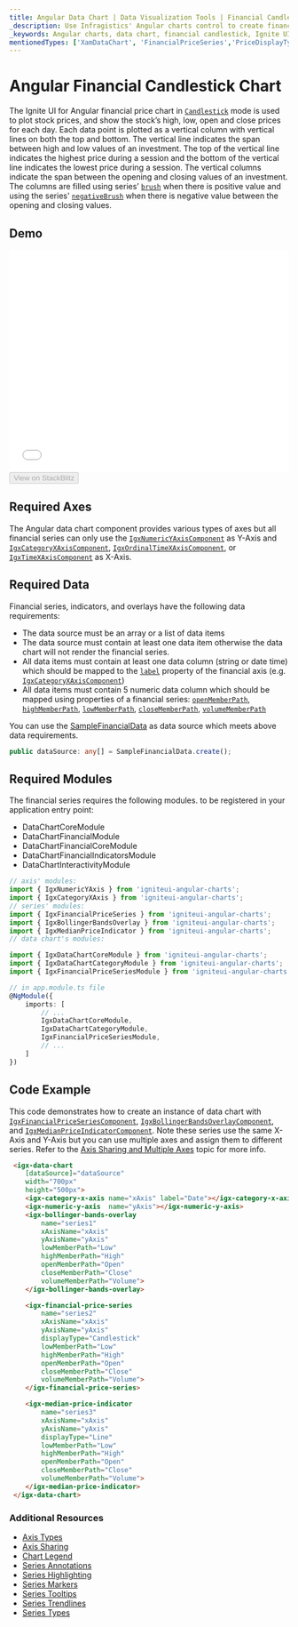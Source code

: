 ```yaml
---
title: Angular Data Chart | Data Visualization Tools | Financial Candle | Infragistics
_description: Use Infragistics' Angular charts control to create financial candlestick charts. Learn about our Ignite UI for Angular graph types!
_keywords: Angular charts, data chart, financial candlestick, Ignite UI for Angular, Infragistics
mentionedTypes: ['XamDataChart', 'FinancialPriceSeries','PriceDisplayType','CategoryXAxis']
---
```


# Angular Financial Candlestick Chart

The Ignite UI for Angular financial price chart in [`Candlestick`]({environment:dvapibaseurl}/products/ignite-ui-angular/api/docs/typescript/latest/enums/pricedisplaytype.html#candlestick) mode is used to plot stock prices, and show the stock’s high, low, open and close prices for each day. Each data point is plotted as a vertical column with vertical lines on both the top and bottom. The vertical line indicates the span between high and low values of an investment. The top of the vertical line indicates the highest price during a session and the bottom of the vertical line indicates the lowest price during a session. The vertical columns indicate the span between the opening and closing values of an investment. The columns are filled using series’ [`brush`]({environment:dvapibaseurl}/products/ignite-ui-angular/api/docs/typescript/latest/classes/igxseriescomponent.html#brush) when there is positive value and using the series' [`negativeBrush`]({environment:dvapibaseurl}/products/ignite-ui-angular/api/docs/typescript/latest/classes/igxfinancialseriescomponent.html#negativebrush) when there is negative value between the opening and closing values.

## Demo

<div class="sample-container loading" style="height: 400px">
    <iframe id="data-chart-type-financial-candlestick-series-iframe" src='{environment:dvDemosBaseUrl}/charts/data-chart-type-financial-candlestick-series' width="100%" height="100%" seamless frameBorder="0" onload="onXPlatSampleIframeContentLoaded(this);"></iframe>
</div>
<div>
    <button data-localize="stackblitz" disabled class="stackblitz-btn" data-iframe-id="data-chart-type-financial-candlestick-series-iframe" data-demos-base-url="{environment:dvDemosBaseUrl}">View on StackBlitz
    </button>


</div>

<div class="divider--half"></div>

## Required Axes

The Angular data chart component provides various types of axes but all financial series can only use the [`IgxNumericYAxisComponent`]({environment:dvapibaseurl}/products/ignite-ui-angular/api/docs/typescript/latest/classes/igxnumericyaxiscomponent.html) as Y-Axis and [`IgxCategoryXAxisComponent`]({environment:dvapibaseurl}/products/ignite-ui-angular/api/docs/typescript/latest/classes/igxcategoryxaxiscomponent.html), [`IgxOrdinalTimeXAxisComponent`]({environment:dvapibaseurl}/products/ignite-ui-angular/api/docs/typescript/latest/classes/igxordinaltimexaxiscomponent.html), or [`IgxTimeXAxisComponent`]({environment:dvapibaseurl}/products/ignite-ui-angular/api/docs/typescript/latest/classes/igxtimexaxiscomponent.html) as X-Axis.

## Required Data

Financial series, indicators, and overlays have the following data requirements:

-   The data source must be an array or a list of data items
-   The data source must contain at least one data item otherwise the data chart will not render the financial series.
-   All data items must contain at least one data column (string or date time) which should be mapped to the [`label`]({environment:dvapibaseurl}/products/ignite-ui-angular/api/docs/typescript/latest/classes/igxaxiscomponent.html#label) property of the financial axis (e.g. [`IgxCategoryXAxisComponent`]({environment:dvapibaseurl}/products/ignite-ui-angular/api/docs/typescript/latest/classes/igxcategoryxaxiscomponent.html))
-   All data items must contain 5 numeric data column which should be mapped using properties of a financial series: [`openMemberPath`]({environment:dvapibaseurl}/products/ignite-ui-angular/api/docs/typescript/latest/classes/igxfinancialseriescomponent.html#openmemberpath), [`highMemberPath`]({environment:dvapibaseurl}/products/ignite-ui-angular/api/docs/typescript/latest/classes/igxfinancialseriescomponent.html#highmemberpath), [`lowMemberPath`]({environment:dvapibaseurl}/products/ignite-ui-angular/api/docs/typescript/latest/classes/igxfinancialseriescomponent.html#lowmemberpath), [`closeMemberPath`]({environment:dvapibaseurl}/products/ignite-ui-angular/api/docs/typescript/latest/classes/igxfinancialseriescomponent.html#closememberpath), [`volumeMemberPath`]({environment:dvapibaseurl}/products/ignite-ui-angular/api/docs/typescript/latest/classes/igxfinancialseriescomponent.html#volumememberpath)

You can use the [SampleFinancialData](data-chart-data-sources-financial.md) as data source which meets above data requirements.

```ts
public dataSource: any[] = SampleFinancialData.create();
```

## Required Modules

The financial series requires the following modules<!-- Angular, React, WebComponents -->.<!-- end: Angular, React, WebComponents --><!-- Blazor --> to be registered in your application entry point:

-   DataChartCoreModule
-   DataChartFinancialModule
-   DataChartFinancialCoreModule
-   DataChartFinancialIndicatorsModule
-   DataChartInteractivityModule
    <!-- end: Blazor -->

```ts
// axis' modules:
import { IgxNumericYAxis } from 'igniteui-angular-charts';
import { IgxCategoryXAxis } from 'igniteui-angular-charts';
// series' modules:
import { IgxFinancialPriceSeries } from 'igniteui-angular-charts';
import { IgxBollingerBandsOverlay } from 'igniteui-angular-charts';
import { IgxMedianPriceIndicator } from 'igniteui-angular-charts';
// data chart's modules:

import { IgxDataChartCoreModule } from 'igniteui-angular-charts';
import { IgxDataChartCategoryModule } from 'igniteui-angular-charts';
import { IgxFinancialPriceSeriesModule } from 'igniteui-angular-charts';

// in app.module.ts file
@NgModule({
    imports: [
        // ...
        IgxDataChartCoreModule,
        IgxDataChartCategoryModule,
        IgxFinancialPriceSeriesModule,
        // ...
    ]
})
```

## Code Example

This code demonstrates how to create an instance of data chart with [`IgxFinancialPriceSeriesComponent`]({environment:dvapibaseurl}/products/ignite-ui-angular/api/docs/typescript/latest/classes/igxfinancialpriceseriescomponent.html), [`IgxBollingerBandsOverlayComponent`]({environment:dvapibaseurl}/products/ignite-ui-angular/api/docs/typescript/latest/classes/igxbollingerbandsoverlaycomponent.html), and [`IgxMedianPriceIndicatorComponent`]({environment:dvapibaseurl}/products/ignite-ui-angular/api/docs/typescript/latest/classes/igxmedianpriceindicatorcomponent.html). Note these series use the same X-Axis and Y-Axis but you can use multiple axes and assign them to different series. Refer to the [Axis Sharing and Multiple Axes](data-chart-axis-sharing.md) topic for more info.

```html
 <igx-data-chart
    [dataSource]="dataSource"
    width="700px"
    height="500px">
    <igx-category-x-axis name="xAxis" label="Date"></igx-category-x-axis>
    <igx-numeric-y-axis  name="yAxis"></igx-numeric-y-axis>
    <igx-bollinger-bands-overlay
        name="series1"
        xAxisName="xAxis"
        yAxisName="yAxis"
        lowMemberPath="Low"
        highMemberPath="High"
        openMemberPath="Open"
        closeMemberPath="Close"
        volumeMemberPath="Volume">
    </igx-bollinger-bands-overlay>

    <igx-financial-price-series
        name="series2"
        xAxisName="xAxis"
        yAxisName="yAxis"
        displayType="Candlestick"
        lowMemberPath="Low"
        highMemberPath="High"
        openMemberPath="Open"
        closeMemberPath="Close"
        volumeMemberPath="Volume">
    </igx-financial-price-series>

    <igx-median-price-indicator
        name="series3"
        xAxisName="xAxis"
        yAxisName="yAxis"
        displayType="Line"
        lowMemberPath="Low"
        highMemberPath="High"
        openMemberPath="Open"
        closeMemberPath="Close"
        volumeMemberPath="Volume">
    </igx-median-price-indicator>
 </igx-data-chart>
```

### Additional Resources

-   [Axis Types](data-chart-axis-types.md)
-   [Axis Sharing](data-chart-axis-sharing.md)
-   [Chart Legend](data-chart-legends.md)
-   [Series Annotations](data-chart-series-annotations.md)
-   [Series Highlighting](data-chart-series-highlighting.md)
-   [Series Markers](data-chart-series-markers.md)
-   [Series Tooltips](data-chart-series-tooltips.md)
-   [Series Trendlines](data-chart-series-trendlines.md)
-   [Series Types](data-chart-series-types.md)
